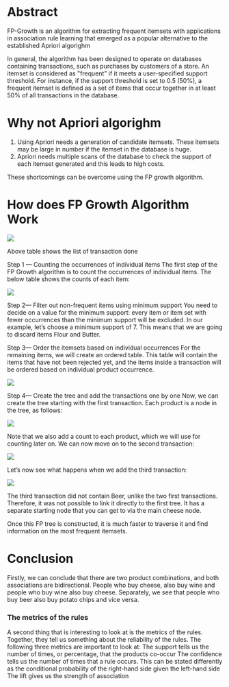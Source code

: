 # Abstract
FP-Growth is an algorithm for extracting frequent itemsets with applications in association rule learning that emerged as a popular alternative to the established Apriori algorighm

In general, the algorithm has been designed to operate on databases containing transactions, such as purchases by customers of a store. An itemset is considered as "frequent" if it meets a user-specified support threshold. For instance, if the support threshold is set to 0.5 (50%), a frequent itemset is defined as a set of items that occur together in at least 50% of all transactions in the database.

# Why not Apriori algorighm

1. Using Apriori needs a generation of candidate itemsets. These itemsets may be large in number if the itemset in the database is huge.
2. Apriori needs multiple scans of the database to check the support of each itemset generated and this leads to high costs.

These shortcomings can be overcome using the FP growth algorithm.

# How does FP Growth Algorithm Work

![](https://github.com/Pramodgopinathan/FB-Growth/blob/64f49fb3553cea03f3f28937377538c8df2c1c9d/Table%201.0.png)

Above table shows the list of transaction done 

Step 1 — Counting the occurrences of individual items
The first step of the FP Growth algorithm is to count the occurrences of individual items. The below table shows the counts of each item:

![](https://github.com/Pramodgopinathan/FB-Growth/blob/0f348423c5877f07bd4e66860b8a78cf6d303b63/Table%201.1.png)

Step 2— Filter out non-frequent items using minimum support
You need to decide on a value for the minimum support: every item or item set with fewer occurrences than the minimum support will be excluded.
In our example, let’s choose a minimum support of 7. This means that we are going to discard items Flour and Butter.



Step 3— Order the itemsets based on individual occurrences
For the remaining items, we will create an ordered table. This table will contain the items that have not been rejected yet, and the items inside a transaction will be ordered based on individual product occurrence.

![](https://github.com/Pramodgopinathan/FB-Growth/blob/31e203be06a3c3c6a3e97c2cc2623c8c363782fe/Table%201.2.png)

Step 4— Create the tree and add the transactions one by one
Now, we can create the tree starting with the first transaction. Each product is a node in the tree, as follows:

![](https://github.com/Pramodgopinathan/FB-Growth/blob/4d8bbf6fcc80b255e7bd1c05ff4acf6cc69ab417/Table%201.3.png)


Note that we also add a count to each product, which we will use for counting later on.
We can now move on to the second transaction:


![](https://github.com/Pramodgopinathan/FB-Growth/blob/4f845474b05584bb76235c40a53e3d849098613a/Table%201.4.png)

Let’s now see what happens when we add the third transaction:

![](https://github.com/Pramodgopinathan/FB-Growth/blob/d5a9165bd7ae76572df920a7fd3ecf5dc94cb01a/Table%201.5.png)


The third transaction did not contain Beer, unlike the two first transactions. Therefore, it was not possible to link it directly to the first tree. It has a separate starting node that you can get to via the main cheese node.

Once this FP tree is constructed, it is much faster to traverse it and find information on the most frequent itemsets.


# Conclusion

Firstly, we can conclude that there are two product combinations, and both associations are bidirectional. People who buy cheese, also buy wine and people who buy wine also buy cheese. Separately, we see that people who buy beer also buy potato chips and vice versa.

### The metrics of the rules
A second thing that is interesting to look at is the metrics of the rules. Together, they tell us something about the reliability of the rules. The following three metrics are important to look at:
The support tells us the number of times, or percentage, that the products co-occur
The confidence tells us the number of times that a rule occurs. This can be stated differently as the conditional probability of the right-hand side given the left-hand side
The lift gives us the strength of association
